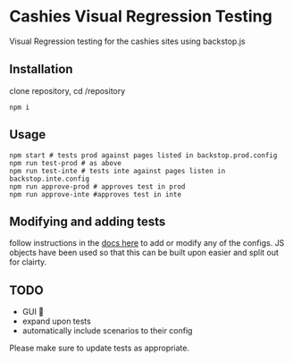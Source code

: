 # Cashies Visual Regression Testing

Visual Regression testing for the cashies sites using backstop.js

## Installation

clone repository, cd /repository

```node
npm i 
```

## Usage

```node
npm start # tests prod against pages listed in backstop.prod.config
npm run test-prod # as above
npm run test-inte # tests inte against pages listen in backstop.inte.config
npm run approve-prod # approves test in prod
npm run approve-inte #approves test in inte
```

## Modifying and adding tests
follow instructions in the [docs here] to add or modify any of the configs. JS objects have been used so that this can be built upon easier and split out for clairty. 


## TODO
- GUI 🤞
- expand upon tests
- automatically include scenarios to their config


Please make sure to update tests as appropriate.



[docs here]: https://github.com/garris/BackstopJS
